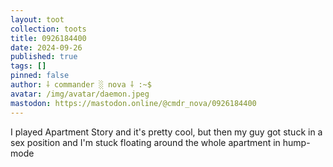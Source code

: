 ```yaml
---
layout: toot
collection: toots
title: 0926184400
date: 2024-09-26
published: true
tags: []
pinned: false
author: ⸸ commander ░ nova ⸸ :~$
avatar: /img/avatar/daemon.jpeg
mastodon: https://mastodon.online/@cmdr_nova/0926184400
---
```


I played Apartment Story and it's pretty cool, but then my guy got stuck in a sex position and I'm stuck floating around the whole apartment in hump-mode
